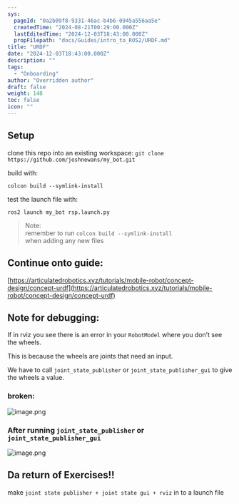 ```yaml
---
sys:
  pageId: "0a2b09f8-9331-46ac-b4b6-0945a556aa5e"
  createdTime: "2024-08-21T00:29:00.000Z"
  lastEditedTime: "2024-12-03T18:43:00.000Z"
  propFilepath: "docs/Guides/intro_to_ROS2/URDF.md"
title: "URDF"
date: "2024-12-03T18:43:00.000Z"
description: ""
tags:
  - "Onboarding"
author: "Overridden author"
draft: false
weight: 148
toc: false
icon: ""
---
```


## Setup

clone this repo into an existing workspace:
`git clone https://github.com/joshnewans/my_bot.git`

build with:

`colcon build --symlink-install`

test the launch file with:

`ros2 launch my_bot rsp.launch.py`

> Note:  
> remember to run `colcon build --symlink-install`  
> when adding any new files

## Continue onto guide:

[https://articulatedrobotics.xyz/tutorials/mobile-robot/concept-design/concept-urdf](https://articulatedrobotics.xyz/tutorials/mobile-robot/concept-design/concept-urdf)

## Note for debugging:

If in rviz you see there is an error in your `RobotModel` where you don’t see the wheels.

This is because the wheels are joints that need an input. 

We have to call `joint_state_publisher` or `joint_state_publisher_gui` to give the wheels a value.

### broken:

![image.png](https://prod-files-secure.s3.us-west-2.amazonaws.com/d518164a-d88e-44d1-a4ee-3adb3bd8bce0/96a1d089-1f17-4dbf-8563-f2aef56a4d37/image.png?X-Amz-Algorithm=AWS4-HMAC-SHA256&X-Amz-Content-Sha256=UNSIGNED-PAYLOAD&X-Amz-Credential=ASIAZI2LB466THGY4PNO%2F20250214%2Fus-west-2%2Fs3%2Faws4_request&X-Amz-Date=20250214T230730Z&X-Amz-Expires=3600&X-Amz-Security-Token=IQoJb3JpZ2luX2VjEA8aCXVzLXdlc3QtMiJIMEYCIQDo17JhufVdVbdiTKkpFBClKjuY2fK6cFaO7TK5M1XY1wIhALZHwgLe0mIScb4qOLKqL5yH2v3ZnQZ01w7FIG1yNHQWKv8DCDgQABoMNjM3NDIzMTgzODA1IgyVRJVgFc6NL43uezMq3AP3Q8E8fyLgPxQDWL%2B7GlsKNJKE2YEi9w9NIzPNknn8eKnKmVVMZEtdcPPVApbS1yOlj9frCFHA5Y7dlDE72KH006D%2F%2FyB7r9jTeQ4tgRP22jqmDSe1zDs4b33ZE%2B1KmJZK4sCdI2EC0FDZltImKI7ubeeUnIwBqMsHFsdDwQt6ohhbPTAAYKplsuzXK7VCbMWoIEFXIs3c2DtG15HCaalzecm2NxCtAEzSfcK3%2FxhCG8WNnhJ4uF775gmQDH1z0fE4NPlU%2FtRrrDSWhbbTSfnZfi7Gde0%2B4KyarMDOukiAi%2FWvlVzVx%2B8cPfFk5dX7VfHq6l%2BJsqP91i4hXZzrZtu14IZ0u%2FMhLiWTVcL8kt73NIWjVf2IfVGj%2Fywg9uZN48opxXJaWTWcPlM9dqmls5tJyLEdZ%2BjhXjO08oS5%2FR1ZQr3lqcUCb%2Bd2mK6Aq6AO8aYYb8v%2B2Sjl0E8FytTCTmhFikYOoSry3GV3CDf%2FFf0I%2Bb5du2KIkIbw6Ueo0ZgsNBGlwLD4ofw1YD4x62liEJEq%2FCw0m5azRBTQ2Ri0MoAY8gT22mXM9Uu7ewxc0PJ3uAcq3c%2FmLUV1wBXleIpLkhHkAbxvVC7U6tRNU2j%2BmVxcjw7jPc%2BXPU6dBH7aHzDUlL%2B9BjqkAV%2Fh983MwREAmAGppWRsvIV3TXJbK%2BSlGG4F51ZA9VeD%2ByTmARnJCD95kgS5rGtlPxDlFRVcZ8ErbbcZdnobb%2BGNTtZxDFQlGVHAUeBkkpEvT2GDjcvUrV67rweEyeCBfkJnVa1ONwMEvfLIhyfAd%2BDKS48O3eNP3CoPw6xU%2BIxbXdxeg1hShnkMIy%2FdKkgw8FAEHWq8qcFPkIrNQrdqW7IS2dH9&X-Amz-Signature=7a2d5cf833d2c28180c94456cdc6075ae9427e868be69cf7865a7e6a3863a046&X-Amz-SignedHeaders=host&x-id=GetObject)

### After running `joint_state_publisher` or `joint_state_publisher_gui`

![image.png](https://prod-files-secure.s3.us-west-2.amazonaws.com/d518164a-d88e-44d1-a4ee-3adb3bd8bce0/130c99c7-1b0b-4031-9953-844fc3950ff4/image.png?X-Amz-Algorithm=AWS4-HMAC-SHA256&X-Amz-Content-Sha256=UNSIGNED-PAYLOAD&X-Amz-Credential=ASIAZI2LB466THGY4PNO%2F20250214%2Fus-west-2%2Fs3%2Faws4_request&X-Amz-Date=20250214T230730Z&X-Amz-Expires=3600&X-Amz-Security-Token=IQoJb3JpZ2luX2VjEA8aCXVzLXdlc3QtMiJIMEYCIQDo17JhufVdVbdiTKkpFBClKjuY2fK6cFaO7TK5M1XY1wIhALZHwgLe0mIScb4qOLKqL5yH2v3ZnQZ01w7FIG1yNHQWKv8DCDgQABoMNjM3NDIzMTgzODA1IgyVRJVgFc6NL43uezMq3AP3Q8E8fyLgPxQDWL%2B7GlsKNJKE2YEi9w9NIzPNknn8eKnKmVVMZEtdcPPVApbS1yOlj9frCFHA5Y7dlDE72KH006D%2F%2FyB7r9jTeQ4tgRP22jqmDSe1zDs4b33ZE%2B1KmJZK4sCdI2EC0FDZltImKI7ubeeUnIwBqMsHFsdDwQt6ohhbPTAAYKplsuzXK7VCbMWoIEFXIs3c2DtG15HCaalzecm2NxCtAEzSfcK3%2FxhCG8WNnhJ4uF775gmQDH1z0fE4NPlU%2FtRrrDSWhbbTSfnZfi7Gde0%2B4KyarMDOukiAi%2FWvlVzVx%2B8cPfFk5dX7VfHq6l%2BJsqP91i4hXZzrZtu14IZ0u%2FMhLiWTVcL8kt73NIWjVf2IfVGj%2Fywg9uZN48opxXJaWTWcPlM9dqmls5tJyLEdZ%2BjhXjO08oS5%2FR1ZQr3lqcUCb%2Bd2mK6Aq6AO8aYYb8v%2B2Sjl0E8FytTCTmhFikYOoSry3GV3CDf%2FFf0I%2Bb5du2KIkIbw6Ueo0ZgsNBGlwLD4ofw1YD4x62liEJEq%2FCw0m5azRBTQ2Ri0MoAY8gT22mXM9Uu7ewxc0PJ3uAcq3c%2FmLUV1wBXleIpLkhHkAbxvVC7U6tRNU2j%2BmVxcjw7jPc%2BXPU6dBH7aHzDUlL%2B9BjqkAV%2Fh983MwREAmAGppWRsvIV3TXJbK%2BSlGG4F51ZA9VeD%2ByTmARnJCD95kgS5rGtlPxDlFRVcZ8ErbbcZdnobb%2BGNTtZxDFQlGVHAUeBkkpEvT2GDjcvUrV67rweEyeCBfkJnVa1ONwMEvfLIhyfAd%2BDKS48O3eNP3CoPw6xU%2BIxbXdxeg1hShnkMIy%2FdKkgw8FAEHWq8qcFPkIrNQrdqW7IS2dH9&X-Amz-Signature=ba28c98013c097118d3682bd821e16bd43e991198ecdf90adbd354aa9a7e9161&X-Amz-SignedHeaders=host&x-id=GetObject)

## Da return of Exercises!!

make `joint state publisher + joint state gui + rviz` in to a launch file
